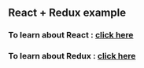 ## React + Redux example

### To learn about React : [click here](https://www.codecademy.com/learn/react-101)

### To learn about Redux : [click here](http://redux.js.org/)